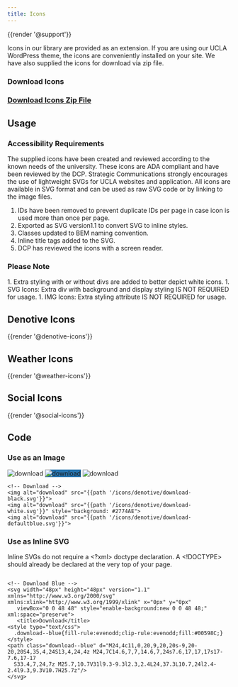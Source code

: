 ```yaml
---
title: Icons
---
```

{{render '@support'}}

Icons in our library are provided as an extension. If you are using our UCLA WordPress theme, the icons are conveniently installed on your site. We have also supplied the icons for download via zip file.

<h3>Download Icons<h3>
<a class="create-button" href="{{path '/icons/ucla-web-icons.zip'}}">Download Icons Zip File</a>

<h2>Usage</h2>

<h3>Accessibility Requirements</h3>
The supplied icons have been created and reviewed according to the known needs of the university. These icons are ADA compliant and have been reviewed by the DCP. Strategic Communications strongly encourages the use of lightweight SVGs for UCLA websites and application. All icons are available in SVG format and can be used as raw SVG code or by linking to the image files.

1. IDs have been removed to prevent duplicate IDs per page in case icon is used more than once per page.
2. Exported as SVG version1.1 to convert SVG to inline styles.
4. Classes updated to BEM naming convention.
5. Inline title tags added to the SVG.
6. DCP has reviewed the icons with a screen reader.

<h3>Please Note</h3>
1. Extra styling with or without divs are added to better depict white icons.
1. SVG Icons: Extra div with background and display styling IS NOT REQUIRED for usage.
1. IMG Icons: Extra styling attribute IS NOT REQUIRED for usage.

<h2>Denotive Icons</h2>
{{render '@denotive-icons'}}

<h2>Weather Icons</h2>
{{render '@weather-icons'}}

<h2>Social Icons</h2>
{{render '@social-icons'}}

<h2>Code</h2>

<h3>Use as an Image</h3>

<img alt="download" src="{{path '/icons/denotive/download--black.svg'}}">
<img alt="download" src="{{path '/icons/denotive/download--white.svg'}}" style="background: #2774AE">
<img alt="download" src="{{path '/icons/denotive/download--blue.svg'}}">

```
<!-- Download -->
<img alt="download" src="{{path '/icons/denotive/download-black.svg'}}">
<img alt="download" src="{{path '/icons/denotive/download-white.svg'}}" style="background: #2774AE">
<img alt="download" src="{{path '/icons/denotive/download-defaultblue.svg'}}">
```

<h3>Use as Inline SVG</h3>

Inline SVGs do not require a <?xml> doctype declaration. A <!DOCTYPE> should already be declared at the very top of your page.

```

<!-- Download Blue -->
<svg width="48px" height="48px" version="1.1" xmlns="http://www.w3.org/2000/svg" xmlns:xlink="http://www.w3.org/1999/xlink" x="0px" y="0px"
   viewBox="0 0 48 48" style="enable-background:new 0 0 48 48;" xml:space="preserve">
   <title>Download</title>
<style type="text/css">
  .download--blue{fill-rule:evenodd;clip-rule:evenodd;fill:#00598C;}
</style>
<path class="download--blue" d="M24,4c11,0,20,9,20,20s-9,20-20,20S4,35,4,24S13,4,24,4z M24,7C14.6,7,7,14.6,7,24s7.6,17,17,17s17-7.6,17-17
  S33.4,7,24,7z M25.7,10.7V31l9.3-9.3l2.3,2.4L24,37.3L10.7,24l2.4-2.4l9.3,9.3V10.7H25.7z"/>
</svg>
```
